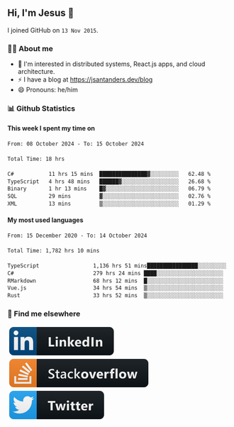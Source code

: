 ## Hi, I'm Jesus 👋

I joined GitHub on `13 Nov 2015`.

<!-- Talking about you -->

### 👨‍💻 About me

- 👦 I'm interested in distributed systems, React.js apps, and cloud architecture.
- ⚡️ I have a blog at <https://jsantanders.dev/blog>
- 😄 Pronouns: he/him

### 📊 Github Statistics

#### This week I spent my time on

<!--START_SECTION:weekly-->

```txt
From: 08 October 2024 - To: 15 October 2024

Total Time: 18 hrs

C#           11 hrs 15 mins  ███████████████▓░░░░░░░░░   62.48 %
TypeScript   4 hrs 48 mins   ██████▓░░░░░░░░░░░░░░░░░░   26.68 %
Binary       1 hr 13 mins    █▓░░░░░░░░░░░░░░░░░░░░░░░   06.79 %
SQL          29 mins         ▓░░░░░░░░░░░░░░░░░░░░░░░░   02.76 %
XML          13 mins         ▒░░░░░░░░░░░░░░░░░░░░░░░░   01.29 %
```

<!--END_SECTION:weekly-->

#### My most used languages

<!--START_SECTION:alltime-->

```txt
From: 15 December 2020 - To: 14 October 2024

Total Time: 1,782 hrs 10 mins

TypeScript                 1,136 hrs 51 mins████████████████░░░░░░░░░   63.79 %
C#                         279 hrs 24 mins ████░░░░░░░░░░░░░░░░░░░░░   15.68 %
RMarkdown                  68 hrs 12 mins  █░░░░░░░░░░░░░░░░░░░░░░░░   03.83 %
Vue.js                     34 hrs 54 mins  ▒░░░░░░░░░░░░░░░░░░░░░░░░   01.96 %
Rust                       33 hrs 52 mins  ▒░░░░░░░░░░░░░░░░░░░░░░░░   01.90 %
```

<!--END_SECTION:alltime-->

### 📢 Find me elsewhere

<p>
  <a target="_blank" href="https://linkedin.com/in/jsantanders">
    <img src="https://github.com/jsantanders/jsantanders/blob/master/img/linkedin.svg" alt="LinkedIn" style="vertical-align:top; margin:4px">
  </a>
  
  <a target="_blank" href="https://stackoverflow.com/users/7318331/jesus-santander">
    <img src="https://github.com/jsantanders/jsantanders/blob/master/img/stackoverflow.svg" alt="StackOverflow" style="vertical-align:top; margin:4px">
  </a>
  
  <a target="_blank" href="http://twitter.com/jsantanders">
    <img src="https://github.com/jsantanders/jsantanders/blob/master/img/twitter.svg" alt="Twitter" style="vertical-align:top; margin:4px">
  </a>
</p>
